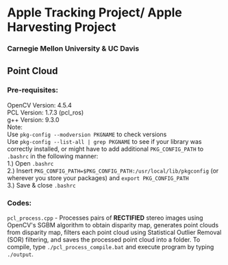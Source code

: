 # Apple Tracking Project/ Apple Harvesting Project
### Carnegie Mellon University & UC Davis
## Point Cloud
### Pre-requisites:
OpenCV Version: 4.5.4 </br>
PCL Version: 1.7.3 (pcl_ros) </br>
g++ Version: 9.3.0 </br>
Note: </br>
Use ```pkg-config --modversion PKGNAME``` to check versions </br>
Use ```pkg-config --list-all | grep PKGNAME``` to see if your library was correctly installed, or might have to add additional ```PKG_CONFIG_PATH``` to ```.bashrc``` in the following manner: </br>
1.) Open ```.bashrc``` </br>
2.) Insert ```PKG_CONFIG_PATH=$PKG_CONFIG_PATH:/usr/local/lib/pkgconfig``` (or wherever you store your packages) and ```export PKG_CONFIG_PATH``` </br>
3.) Save & close ```.bashrc```
### Codes:
```pcl_process.cpp``` - Processes pairs of **RECTIFIED** stereo images using OpenCV's SGBM algorithm to obtain disparity map, generates point clouds from disparity map, filters each point cloud using Statistical Outlier Removal (SOR) filtering, and saves the processed point cloud into a folder. To compile, type ```./pcl_process_compile.bat``` and execute program by typing ```./output```. </br>
